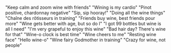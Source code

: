 
"Keep calm and zoom wine with friends" 
"Wining is my cardio" 
"Pinot positive, chardonnay negative" 
"Sip, sip hooray!" 
"Doing all the wine things" 
"Chaîne des rôtisseurs in training" 
"Friends buy wine, best friends pour more" 
"Wine gets better with age, but so do I" 
"I got 99 bottles but wine is all I need" 
"I'm very grapeful to enjoy this wine" 
"Bad hair day? There's wine for that" 
"Wine-o clock is best time" 
"Wine cheers to me" 
"Resting wine face" 
"Hello wine-o" 
"Wine fairy Godmother in training" 
"Crazy for wine, not people"

